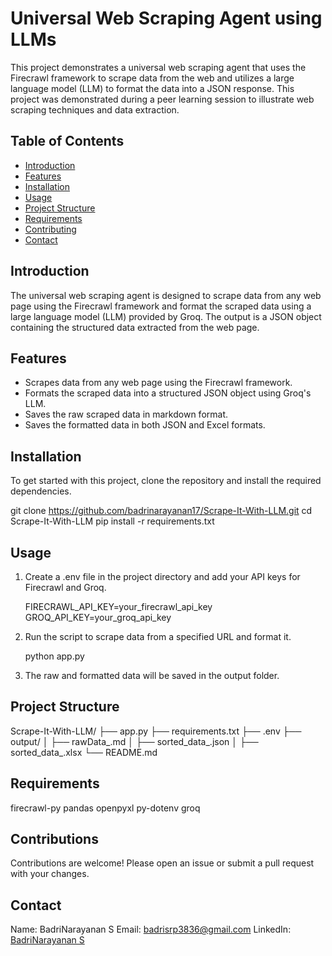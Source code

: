 # Universal Web Scraping Agent using LLMs

This project demonstrates a universal web scraping agent that uses the Firecrawl framework to scrape data from the web and utilizes a large language model (LLM) to format the data into a JSON response. This project was demonstrated during a peer learning session to illustrate web scraping techniques and data extraction.

## Table of Contents

- [Introduction](#introduction)
- [Features](#features)
- [Installation](#installation)
- [Usage](#usage)
- [Project Structure](#project-structure)
- [Requirements](#requirements)
- [Contributing](#contributions)
- [Contact](#contact)

## Introduction

The universal web scraping agent is designed to scrape data from any web page using the Firecrawl framework and format the scraped data using a large language model (LLM) provided by Groq. The output is a JSON object containing the structured data extracted from the web page.

## Features

- Scrapes data from any web page using the Firecrawl framework.
- Formats the scraped data into a structured JSON object using Groq's LLM.
- Saves the raw scraped data in markdown format.
- Saves the formatted data in both JSON and Excel formats.

## Installation

To get started with this project, clone the repository and install the required dependencies.

git clone https://github.com/badrinarayanan17/Scrape-It-With-LLM.git
cd Scrape-It-With-LLM
pip install -r requirements.txt

## Usage

1) Create a .env file in the project directory and add your API keys for Firecrawl and Groq.

   FIRECRAWL_API_KEY=your_firecrawl_api_key
   GROQ_API_KEY=your_groq_api_key

2) Run the script to scrape data from a specified URL and format it.

   python app.py

3) The raw and formatted data will be saved in the output folder.

## Project Structure

  Scrape-It-With-LLM/
  ├── app.py
  ├── requirements.txt
  ├── .env
  ├── output/
  │   ├── rawData_<timestamp>.md
  │   ├── sorted_data_<timestamp>.json
  │   ├── sorted_data_<timestamp>.xlsx
  └── README.md

## Requirements

firecrawl-py
pandas
openpyxl
py-dotenv
groq

## Contributions

Contributions are welcome! Please open an issue or submit a pull request with your changes.

## Contact

Name: BadriNarayanan S
Email: badrisrp3836@gmail.com
LinkedIn: [BadriNarayanan S](https://www.linkedin.com/in/badrinarayanan-s-43629522a/)









